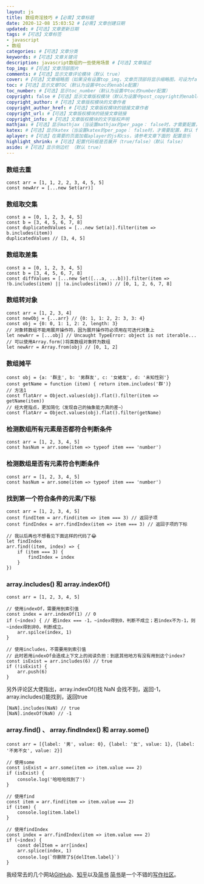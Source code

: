 ```yaml
---
layout: js
title: 数组奇淫技巧 #【必需】文章标题
date: 2020-12-08 15:03:52 #【必需】文章创建日期
updated: #【可选】文章更新日期
tags: #【可选】文章标签
- javascript
- 数组
categories: #【可选】文章分类
keywords: #【可选】文章关键词
description: javascript数组的一些使用场景 #【可选】文章描述
top_img: #【可选】文章顶部图片
comments: #【可选】显示文章评论模块（默认 true）
cover: #【可选】文章缩略图（如果没有设置top_img，文章页顶部将显示缩略图，可设为false/图片地址/留空）
toc: #【可选】显示文章TOC（默认为设置中toc的enable配置）
toc_number: #【可选】显示toc_number（默认为设置中toc的number配置）
copyright: false #【可选】显示文章版权模块（默认为设置中post_copyright的enable配置）
copyright_author: #【可选】文章版权模块的文章作者
copyright_author_href: #【可选】文章版权模块的链接文章作者
copyright_url: #【可选】文章版权模块的链接文章链接
copyright_info: #【可选】文章版权模块的文字版权声明
mathjax: #【可选】显示mathjax（当设置mathjax的per_page： false时，才需要配置，默认 false）
katex: #【可选】显示katex（当设置katex的per_page： false时，才需要配置，默认 false）
aplayer: #【可选】在需要的页面加载aplayer的js和css，请参考文章下面的 配置音乐
highlight_shrink: #【可选】配置代码框是否展开（true/false）（默认 false）
aside: #【可选】显示侧边栏 （默认 true）
---
```


### 数组去重
```
const arr = [1, 1, 2, 2, 3, 4, 5, 5]
const newArr = [...new Set(arr)]
```

### 数组取交集
```
const a = [0, 1, 2, 3, 4, 5]
const b = [3, 4, 5, 6, 7, 8]
const duplicatedValues = [...new Set(a)].filter(item => b.includes(item))
duplicatedValues // [3, 4, 5]
```

### 数组取差集
```
const a = [0, 1, 2, 3, 4, 5]
const b = [3, 4, 5, 6, 7, 8]
const diffValues = [...new Set([...a, ...b])].filter(item => !b.includes(item) || !a.includes(item)) // [0, 1, 2, 6, 7, 8]
```

### 数组转对象
```
const arr = [1, 2, 3, 4]
const newObj = {...arr} // {0: 1, 1: 2, 2: 3, 3: 4}
const obj = {0: 0, 1: 1, 2: 2, length: 3}
// 对象转数组不能用展开操作符，因为展开操作符必须用在可迭代对象上
let newArr = [...obj] // Uncaught TypeError: object is not iterable...
// 可以使用Array.form()将类数组对象转为数组
let newArr = Array.from(obj) // [0, 1, 2]
```

### 数组摊平
```
const obj = {a: '群主', b: '男群友', c: '女裙友', d: '未知性别'}
const getName = function (item) { return item.includes('群')}
// 方法1
const flatArr = Object.values(obj).flat().filter(item => getName(item))
// 经大佬指点，更加简化（发现自己的抽象能力真的差~）
const flatArr = Object.values(obj).flat().filter(getName)
```

### 检测数组所有元素是否都符合判断条件
```
const arr = [1, 2, 3, 4, 5]
const hasNum = arr.some(item => typeof item === 'number')
```

### 检测数组是否有元素符合判断条件
```
const arr = [1, 2, 3, 4, 5]
const hasNum = arr.some(item => typeof item === 'number')
```

### 找到第一个符合条件的元素/下标
```
const arr = [1, 2, 3, 4, 5]
const findItem = arr.find(item => item === 3) // 返回子项
const findIndex = arr.findIndex(item => item === 3) // 返回子项的下标

// 我以后再也不想看见下面这样的代码了😂
let findIndex
arr.find((item, index) => {
    if (item === 3) {
        findIndex = index
    }
})
```

### array.includes() 和 array.indexOf()
<!-- array.includes() 返回布尔值，array.indexOf() 返回数组子项的索引。indexOf 一定要在需要索引值的情况下使用。 -->
```
const arr = [1, 2, 3, 4, 5]

// 使用indexOf，需要用到索引值
const index = arr.indexOf(1) // 0
if (~index) { // 若index === -1，~index得到0，判断不成立；若index不为-1，则~index得到非0，判断成立。
    arr.spilce(index, 1)
}

// 使用includes，不需要用到索引值
// 此时若用indexOf会造成上下文上的阅读负担：到底其他地方有没有用到这个index?
const isExist = arr.includes(6) // true
if (!isExist) {
    arr.push(6)
}
```

另外评论区大佬指出，array.indexOf()找 NaN 会找不到，返回-1，array.includes()能找到，返回true

```
[NaN].includes(NaN) // true
[NaN].indexOf(NaN) // -1
```

### array.find() 、 array.findIndex() 和 array.some()
<!-- array.find()返回值是第一个符合条件的数组子项，array.findIndex() 返回第一个符合条件的数组子项的下标，array.some() 返回有无复合条件的子项，如有返回true，若无返回false。注意这三个都是短路操作，即找到符合条件的之后就不在继续遍历。

在需要数组的子项的时候使用array.find() ；需要子项的索引值的时候使用 array.findIndex() ；而若只需要知道有无符合条件的子项，则用 array.some()。 -->
```
const arr = [{label: '男', value: 0}, {label: '女', value: 1}, {label: '不男不女', value: 2}]

// 使用some
const isExist = arr.some(item => item.value === 2)
if (isExist) {
    console.log('哈哈哈找到了')
}

// 使用find
const item = arr.find(item => item.value === 2)
if (item) {
    console.log(item.label)
}

// 使用findIndex
const index = arr.findIndex(item => item.value === 2)
if (~index) {
    const delItem = arr[index]
    arr.splice(index, 1)
    console.log(`你删除了${delItem.label}`)
}
```

我经常去的几个网站[GitHub][1]、[知乎][2]以及[简书][3]
[简书][3]是一个不错的[写作社区][]。

[1]:https://github.com "GitHub"
[2]:https://www.zhihu.com "知乎"
[3]:http://www.jianshu.com "简书"
[写作社区]:http://www.jianshu.com
